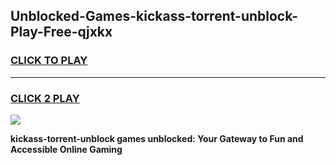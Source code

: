 
## Unblocked-Games-kickass-torrent-unblock-Play-Free-qjxkx
<h3>
<a href="https://premium76.site?title=kickass-torrent-unblock&ref=20M">CLICK TO PLAY</a></h3>
<hr>

<h3>
<a href="https://premium76.site?title=kickass-torrent-unblock&ref=20M">CLICK 2 PLAY</a>
  
</h3>

<a href="https://premium76.site?title=kickass-torrent-unblock&ref=19M"><img src="https://clearcache.store/games.png"></a>


**kickass-torrent-unblock games unblocked: Your Gateway to Fun and Accessible Online Gaming**
